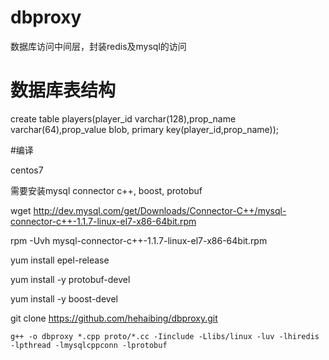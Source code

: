 # dbproxy
数据库访问中间层，封装redis及mysql的访问

# 数据库表结构
create table players(player_id varchar(128),prop_name varchar(64),prop_value blob, primary key(player_id,prop_name));

#编译

centos7

需要安装mysql connector c++, boost, protobuf

wget http://dev.mysql.com/get/Downloads/Connector-C++/mysql-connector-c++-1.1.7-linux-el7-x86-64bit.rpm

rpm -Uvh mysql-connector-c++-1.1.7-linux-el7-x86-64bit.rpm

yum install epel-release

yum install -y protobuf-devel

yum install -y boost-devel

git clone https://github.com/hehaibing/dbproxy.git

`g++ -o dbproxy *.cpp proto/*.cc -Iinclude -Llibs/linux -luv -lhiredis -lpthread -lmysqlcppconn -lprotobuf`
